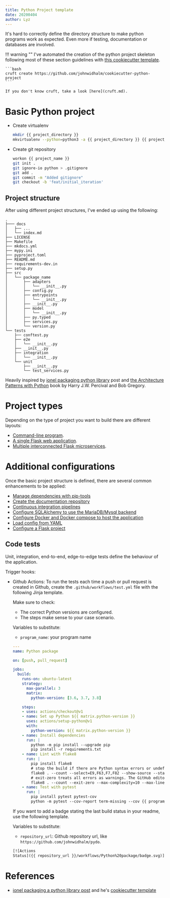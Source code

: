 ```yaml
---
title: Python Project template
date: 20200404
author: Lyz
---
```


It's hard to correctly define the directory structure to make python programs
work as expected. Even more if testing, documentation or databases are involved.

!!! warning ""
    I've automated the creation of the python project skeleton following most of
    these section guidelines with [this cookiecutter
    template](https://github.com/johnwidhalm/cookiecutter-python-project).

    ```bash
    cruft create https://github.com/johnwidhalm/cookiecutter-python-project
    ```

    If you don't know cruft, take a look [here](cruft.md).

# Basic Python project

* Create virtualenv
    ```bash
    mkdir {{ project_directory }}
    mkvirtualenv --python=python3 -a {{ project_directory }} {{ project_name }}
    ```

* Create git repository
    ```bash
    workon {{ project_name }}
    git init .
    git ignore-io python > .gitignore
    git add .
    git commit -m "Added gitignore"
    git checkout -b 'feat/initial_iteration'
    ```

## Project structure

After using different project structures, I've ended up using the following:

```
.
├─── docs
│   ├── ...
│   └── index.md
├── LICENSE
├── Makefile
├── mkdocs.yml
├── mypy.ini
├── pyproject.toml
├── README.md
├── requirements-dev.in
├── setup.py
├── src
│   └── package_name
│       ├── adapters
│       │   └── __init__.py
│       ├── config.py
│       ├── entrypoints
│       │   └── __init__.py
│       ├── __init__.py
│       ├── model
│       │   └── __init__.py
│       ├── py.typed
│       ├── services.py
│       └── version.py
└── tests
    ├── conftest.py
    ├── e2e
    │   └── __init__.py
    ├── __init__.py
    ├── integration
    │   └── __init__.py
    └── unit
        ├── __init__.py
        └── test_services.py
```

Heavily inspired by [ionel packaging python
library](https://blog.ionelmc.ro/2014/05/25/python-packaging/) post and
[the Architecture Patterns with
Python](https://www.cosmicpython.com/book/preface.html) book by Harry J.W.
Percival and Bob Gregory.

# Project types

Depending on the type of project you want to build there are different layouts:

* [Command-line program](python_cli_template.md).
* [A single Flask web application](python_flask_template.md).
* [Multiple interconnected Flask microservices](python_microservices_template.md).

# Additional configurations

Once the basic project structure is defined, there are several common
enhancements to be applied:

* [Manage dependencies with pip-tools](pip_tools.md)
* [Create the documentation repository](python_docs.md)
* [Continuous integration pipelines](ci.md)
* [Configure SQLAlchemy to use the MariaDB/Mysql
    backend](python_sqlalchemy_mariadb.md)
* [Configure Docker and Docker compose to host the
    application](python_docker.md)
* [Load config from YAML](python_config_yaml.md)
* [Configure a Flask project](python_flask_template.md)

## Code tests

Unit, integration, end-to-end, edge-to-edge tests define the behaviour of the
application.

Trigger hooks:

* Github Actions: To run the tests each time a push or pull request is created in Github, create
    the `.github/workflows/test.yml` file with the following Jinja
    template.

    Make sure to check:

    * The correct Python versions are configured.
    * The steps make sense to your case scenario.

    Variables to substitute:

    * `program_name`: your program name

    ```yaml
    ---
    name: Python package

    on: [push, pull_request]

    jobs:
      build:
        runs-on: ubuntu-latest
        strategy:
          max-parallel: 3
          matrix:
            python-version: [3.6, 3.7, 3.8]

        steps:
        - uses: actions/checkout@v1
        - name: Set up Python ${{ matrix.python-version }}
          uses: actions/setup-python@v1
          with:
            python-version: ${{ matrix.python-version }}
        - name: Install dependencies
          run: |
            python -m pip install --upgrade pip
            pip install -r requirements.txt
        - name: Lint with flake8
          run: |
            pip install flake8
            # stop the build if there are Python syntax errors or undefined names
            flake8 . --count --select=E9,F63,F7,F82 --show-source --statistics
            # exit-zero treats all errors as warnings. The GitHub editor is 127 chars wide
            flake8 . --count --exit-zero --max-complexity=10 --max-line-length=127 --statistics
        - name: Test with pytest
          run: |
            pip install pytest pytest-cov
            python -m pytest --cov-report term-missing --cov {{ program_name }} tests
    ```

    If you want to add a badge stating the last build status in your readme, use the
    following template.

    Variables to substitute:

    * `repository_url`: Github repository url, like
        `https://github.com/johnwidhalm/pydo`.

    ~~~markdown
    [![Actions
    Status]({{ repository_url }}/workflows/Python%20package/badge.svg)]({{ repository_url }}/actions)
    ~~~

# References

* [ionel packaging a python library
    post](https://blog.ionelmc.ro/2014/05/25/python-packaging/) and he's
    [cookiecutter template](https://github.com/ionelmc/cookiecutter-pylibrary)
